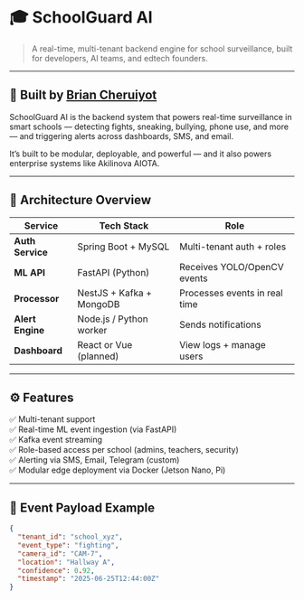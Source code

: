 # 🎓 SchoolGuard AI

> A real-time, multi-tenant backend engine for school surveillance, built for developers, AI teams, and edtech founders.

---

## 🔐 Built by [Brian Cheruiyot](https://github.com/your-profile)

SchoolGuard AI is the backend system that powers real-time surveillance in smart schools — detecting fights, sneaking, bullying, phone use, and more — and triggering alerts across dashboards, SMS, and email.

It’s built to be modular, deployable, and powerful — and it also powers enterprise systems like Akilinova AIOTA.

---

## 🧱 Architecture Overview

| Service            | Tech Stack                     | Role                         |
|--------------------|----------------------------------|-------------------------------|
| **Auth Service**   | Spring Boot + MySQL             | Multi-tenant auth + roles     |
| **ML API**         | FastAPI (Python)                | Receives YOLO/OpenCV events   |
| **Processor**      | NestJS + Kafka + MongoDB        | Processes events in real time |
| **Alert Engine**   | Node.js / Python worker         | Sends notifications           |
| **Dashboard**      | React or Vue (planned)          | View logs + manage users      |

---

## ⚙️ Features

✅ Multi-tenant support  
✅ Real-time ML event ingestion (via FastAPI)  
✅ Kafka event streaming  
✅ Role-based access per school (admins, teachers, security)  
✅ Alerting via SMS, Email, Telegram (custom)  
✅ Modular edge deployment via Docker (Jetson Nano, Pi)  

---

## 🔁 Event Payload Example

```json
{
  "tenant_id": "school_xyz",
  "event_type": "fighting",
  "camera_id": "CAM-7",
  "location": "Hallway A",
  "confidence": 0.92,
  "timestamp": "2025-06-25T12:44:00Z"
}
